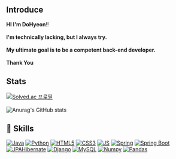 ## Introduce
**HI I'm DoHyeon**!!<br><br>
**I'm technically lacking, but I always try.<br><br>
My ultimate goal is to be a competent back-end developer.<br><br>
Thank You**

## Stats
[![Solved.ac 프로필](http://mazassumnida.wtf/api/v2/generate_badge?boj=tobikwon0425)](https://solved.ac/tobikwon0425)
<br><br>
![Anurag's GitHub stats](https://github-readme-stats.vercel.app/api?username=TobeyKwon&theme=react&show_icons=true)
## 💪 Skills
[![Java](https://img.shields.io/badge/Java-007396?style=flat-square&logo=Java&logoColor=black)](github.com/TobeyKwon)
[![Python](https://img.shields.io/badge/Python-3776AB?style=flat-square&logo=Python&logoColor=black)](github.com/TobeyKwon)
[![HTML5](https://img.shields.io/badge/HTML5-E34F26?style=flat-square&logo=HTML5&logoColor=black)](github.com/TobeyKwon)
[![CSS3](https://img.shields.io/badge/CSS3-1572B6?style=flat-square&logo=CSS3&logoColor=black)](github.com/TobeyKwon)
[![JS](https://img.shields.io/badge/JavaScript-F7DF1E?style=flat-square&logo=JavaScript&logoColor=black)](github.com/TobeyKwon)
[![Spring](https://img.shields.io/badge/Spring-6DB33F?style=flat-square&logo=Spring&logoColor=black)](github.com/TobeyKwon)
[![Spring Boot](https://img.shields.io/badge/SpringBoot-6DB33F?style=flat-square&logo=SpringBoot&logoColor=black)](github.com/TobeyKwon)
[![JPAHibernate](https://img.shields.io/badge/Hibernate-59666C?style=flat-square&logo=Hibernate&logoColor=black)](github.com/TobeyKwon)
[![Django](https://img.shields.io/badge/Django-092E20?style=flat-square&logo=Django&logoColor=black)](github.com/TobeyKwon)
[![MySQL](https://img.shields.io/badge/MySQL-4479A1?style=flat-square&logo=MySQL&logoColor=black)](github.com/TobeyKwon)
[![Numpy](https://img.shields.io/badge/Numpy-013243?style=flat-square&logo=Numpy&logoColor=black)](github.com/TobeyKwon)
[![Pandas](https://img.shields.io/badge/Pandas-150458?style=flat-square&logo=Pandas&logoColor=black)](github.com/TobeyKwon)
